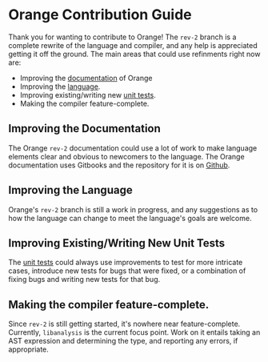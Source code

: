 # Orange Contribution Guide

Thank you for wanting to contribute to Orange! The `rev-2` branch is a complete rewrite of the language and compiler, and any help is appreciated getting it off the ground. The main areas that could use refinments right now are:

- Improving the [documentation](https://github.com/orange-lang/orange-docs/tree/rev-2) of Orange
- Improving the [language](http://docs.orange-lang.org/v/rev-2/).
- Improving existing/writing new [unit tests](https://github.com/orange-lang/orange/tree/rev-2/test).
- Making the compiler feature-complete.

## Improving the Documentation

The Orange `rev-2` documentation could use a lot of work to make language elements clear and obvious to newcomers to the language. The Orange documentation uses Gitbooks and the repository for it is on [Github](https://github.com/orange-lang/orange-docs/tree/rev-2).

## Improving the Language

Orange's `rev-2` branch is still a work in progress, and any suggestions as to how the language can change to meet the language's goals are welcome.

## Improving Existing/Writing New Unit Tests

The [unit tests](https://github.com/orange-lang/orange/tree/rev-2/test) could always use improvements to test for more intricate cases, introduce new tests for bugs that were fixed, or a combination of fixing bugs and writing new tests for that bug.

## Making the compiler feature-complete.

Since `rev-2` is still getting started, it's nowhere near feature-complete. Currently, `libanalysis` is the current focus point. Work on it entails taking an AST expression and determining the type, and reporting any errors, if appropriate.
